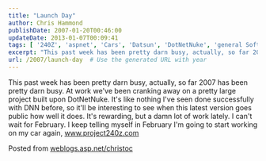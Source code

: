 ```yaml
---
title: "Launch Day"
author: Chris Hammond
publishDate: 2007-01-20T00:46:00
updateDate: 2013-01-07T00:09:41
tags: [ '240Z', 'aspnet', 'Cars', 'Datsun', 'DotNetNuke', 'general Software Development', 'Project 240Z', 'Project240z', 'Project240Zcom' ]
excerpt: "This past week has been pretty darn busy, actually, so far 2007 has been pretty darn busy. At work we&#39;ve been cranking away on a pretty large project built upon DotNetNuke. It&#39;s like nothing I&#39;ve seen done successfully with DNN before, so it&#39;ll be interesting to see when this latest version goes public how well it does. It&#39;s rewarding, but a damn lot of work lately. I can&#39;t wait for February. I keep telling myself in February I&#39;m going to start working on my car again, www.project240z.com Posted from..."
url: /2007/launch-day  # Use the generated URL with year
---
```

<p>This past week has been pretty darn busy, actually, so far 2007 has been pretty darn busy. At work we&#39;ve been cranking away on a pretty large project built upon DotNetNuke. It&#39;s like nothing I&#39;ve seen done successfully with DNN before, so it&#39;ll be interesting to see when this latest version goes public how well it does. It&#39;s rewarding, but a damn lot of work lately. I can&#39;t wait for February. I keep telling myself in February I&#39;m going to start working on my car again, <a href="https://www.project240z.com/">www.project240z.com</a></p> Posted from <A href="https://weblogs.asp.net/christoc/">weblogs.asp.net/christoc</a>
